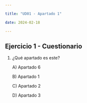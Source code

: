```yaml
---

title: "UD01 - Apartado 1"

date: 2024-02-18

---
```



## Ejercicio 1 - Cuestionario

1. ¿Qué apartado es este?

   A) Apartado 6

   B) Apartado 1

   C) Apartado 2

   D) Apartado 3
